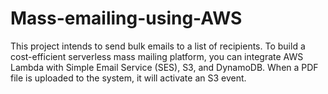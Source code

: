 # Mass-emailing-using-AWS
This project intends to send bulk emails to a list of recipients. To build a cost-efficient serverless mass mailing platform, you can integrate AWS Lambda with Simple Email Service (SES), S3, and DynamoDB. When a PDF file is uploaded to the system, it will activate an S3 event.
